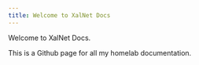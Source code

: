 ```yaml
---
title: Welcome to XalNet Docs
---
```


Welcome to XalNet Docs.

This is a Github page for all my homelab documentation.
